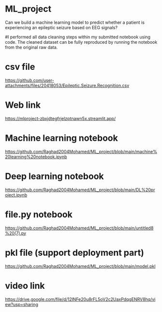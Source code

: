 # ML_project
Can we build a machine learning model to predict whether a patient is experiencing an epileptic seizure based on EEG signals?


#I performed all data cleaning steps within my submitted notebook using code. The cleaned dataset can be fully reproduced by running the notebook from the original raw data.

# csv file
https://github.com/user-attachments/files/20418053/Epileptic.Seizure.Recognition.csv
# Web link
https://mlproject-zbxjdtegfrjelzptnawn5x.streamlit.app/
# Machine learning notebook 
https://github.com/Raghad2004Mohamed/ML_project/blob/main/machine%20learning%20notebook.ipynb
# Deep learning notebook
https://github.com/Raghad2004Mohamed/ML_project/blob/main/DL%20project.ipynb
# file.py notebook
https://github.com/Raghad2004Mohamed/ML_project/blob/main/untitled8%20(7).py
# pkl file (support deployment part)
https://github.com/Raghad2004Mohamed/ML_project/blob/main/model.pkl
# video link 
https://drive.google.com/file/d/12lNFe20u8rFL5oV2c2UaxPdqgENRV8hq/view?usp=sharing 
